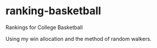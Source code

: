 # ranking-basketball
Rankings for College Basketball

Using my win allocation and the method of random walkers.
